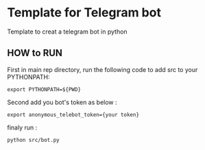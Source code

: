 # Template for Telegram bot

Template to creat a telegram bot in python

## HOW to RUN

First in main rep directory, run the following code to add src to your PYTHONPATH:

`export PYTHONPATH=${PWD}`

Second add you bot's token as below :

`export anonymous_telebot_token={your token}`

finaly run :

`python src/bot.py`
